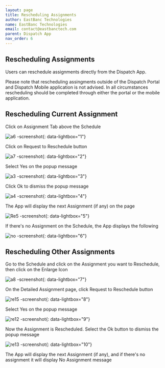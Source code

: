 ```yaml
---
layout: page
title: Rescheduling Assignments
author: EastBanc Technologies
name: EastBanc Technologies
email: contact@eastbanctech.com
parent: Dispatch App
nav_order: 6
---
```


<section id="rescheduling-assignments" markdown="1">

# Rescheduling Assignments

Users can reschedule assignments directly from the Dispatch App. 

Please note that rescheduling assingments outside of the Dispatch Portal and Dispatch Mobile application is not advised. In all circumstances rescheduling should be completed through either the portal or the mobile application.

<section id="rescheduling-current-assignment" markdown="1">

## Rescheduling Current Assignment
Click on Assignment Tab above the Schedule

![a6 -screenshot](../images/dispatch-app/da-rescheduling/rescheduling-current-assignment1.png){: data-lightbox="1"}

Click on Request to Reschedule button

![a7 -screenshot](../images/dispatch-app/da-rescheduling/rescheduling-current-assignment2.png){: data-lightbox="2"}

Select Yes on the popup message

![a3 -screenshot](../images/dispatch-app/da-rescheduling/rescheduling-current-assignment3.png){: data-lightbox="3"}

Click Ok to dismiss the popup message

![a4 -screenshot](../images/dispatch-app/da-rescheduling/rescheduling-current-assignment4.png){: data-lightbox="4"}

The App will display the next Assignment (if any) on the page

![Re5 -screenshot](../images/dispatch-app/da-rescheduling/rescheduling-current-assignment5.png){: data-lightbox="5"}

If there's no Assignment on the Schedule, the App displays the following

![no -screenshot](../images/dispatch-app/da-rescheduling/rescheduling-current-assignment6.png){: data-lightbox="6"}
</section>

<section id="rescheduling-other-assignments" markdown="1">

## Rescheduling Other Assignments
Go to the Schedule and click on the Assignment you want to Reschedule, then click on the Enlarge Icon

![a8 -screenshot](../images/dispatch-app/da-rescheduling/rescheduling-other-assignments1.png){: data-lightbox="7"}

On the Detailed Assignment page, click Request to Reschedule button

![re15 -screenshot](../images/dispatch-app/da-rescheduling/rescheduling-other-assignments2.png){: data-lightbox="8"}

Select Yes on the popup message

![re12 -screenshot](../images/dispatch-app/da-rescheduling/rescheduling-other-assignments3.png){: data-lightbox="9"}

Now the Assignment is Rescheduled. Select the Ok button to dismiss the popup message

![re13 -screenshot](../images/dispatch-app/da-rescheduling/rescheduling-other-assignments4.png){: data-lightbox="10"}

The App will display the next Assignment (if any), and if there's no assignment it will display No Assignment message

</section>
</section>

